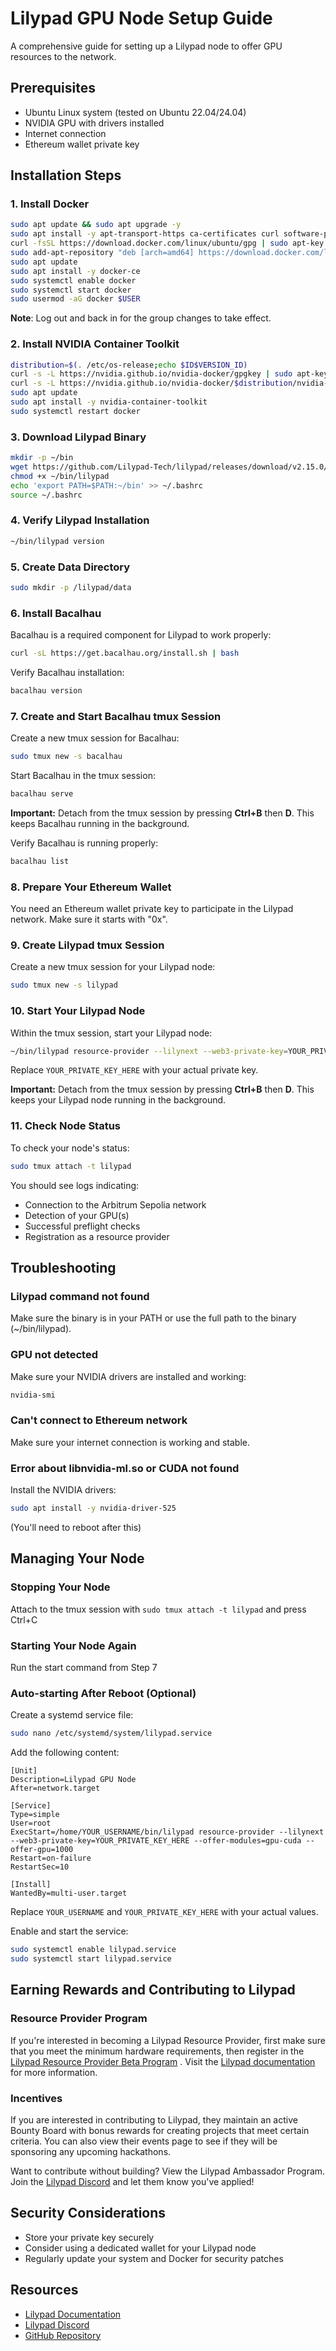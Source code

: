 # Lilypad GPU Node Setup Guide

A comprehensive guide for setting up a Lilypad node to offer GPU resources to the network.

## Prerequisites

- Ubuntu Linux system (tested on Ubuntu 22.04/24.04)
- NVIDIA GPU with drivers installed
- Internet connection
- Ethereum wallet private key

## Installation Steps

### 1. Install Docker

```bash
sudo apt update && sudo apt upgrade -y
sudo apt install -y apt-transport-https ca-certificates curl software-properties-common
curl -fsSL https://download.docker.com/linux/ubuntu/gpg | sudo apt-key add -
sudo add-apt-repository "deb [arch=amd64] https://download.docker.com/linux/ubuntu $(lsb_release -cs) stable"
sudo apt update
sudo apt install -y docker-ce
sudo systemctl enable docker
sudo systemctl start docker
sudo usermod -aG docker $USER
```

**Note**: Log out and back in for the group changes to take effect.

### 2. Install NVIDIA Container Toolkit

```bash
distribution=$(. /etc/os-release;echo $ID$VERSION_ID)
curl -s -L https://nvidia.github.io/nvidia-docker/gpgkey | sudo apt-key add -
curl -s -L https://nvidia.github.io/nvidia-docker/$distribution/nvidia-docker.list | sudo tee /etc/apt/sources.list.d/nvidia-docker.list
sudo apt update
sudo apt install -y nvidia-container-toolkit
sudo systemctl restart docker
```

### 3. Download Lilypad Binary

```bash
mkdir -p ~/bin
wget https://github.com/Lilypad-Tech/lilypad/releases/download/v2.15.0/lilypad-linux-amd64-gpu -O ~/bin/lilypad
chmod +x ~/bin/lilypad
echo 'export PATH=$PATH:~/bin' >> ~/.bashrc
source ~/.bashrc
```

### 4. Verify Lilypad Installation

```bash
~/bin/lilypad version
```

### 5. Create Data Directory

```bash
sudo mkdir -p /lilypad/data
```

### 6. Install Bacalhau

Bacalhau is a required component for Lilypad to work properly:

```bash
curl -sL https://get.bacalhau.org/install.sh | bash
```

Verify Bacalhau installation:
```bash
bacalhau version
```

### 7. Create and Start Bacalhau tmux Session

Create a new tmux session for Bacalhau:
```bash
sudo tmux new -s bacalhau
```

Start Bacalhau in the tmux session:
```bash
bacalhau serve
```

**Important:** Detach from the tmux session by pressing **Ctrl+B** then **D**. This keeps Bacalhau running in the background.

Verify Bacalhau is running properly:
```bash
bacalhau list
```

### 8. Prepare Your Ethereum Wallet

You need an Ethereum wallet private key to participate in the Lilypad network. Make sure it starts with "0x".

### 9. Create Lilypad tmux Session

Create a new tmux session for your Lilypad node:
```bash
sudo tmux new -s lilypad
```

### 10. Start Your Lilypad Node

Within the tmux session, start your Lilypad node:
```bash
~/bin/lilypad resource-provider --lilynext --web3-private-key=YOUR_PRIVATE_KEY_HERE --offer-modules=gpu-cuda --offer-gpu=1000
```

Replace `YOUR_PRIVATE_KEY_HERE` with your actual private key. 

**Important:** Detach from the tmux session by pressing **Ctrl+B** then **D**. This keeps your Lilypad node running in the background.

### 11. Check Node Status

To check your node's status:
```bash
sudo tmux attach -t lilypad
```

You should see logs indicating:
- Connection to the Arbitrum Sepolia network
- Detection of your GPU(s)
- Successful preflight checks
- Registration as a resource provider

## Troubleshooting

### Lilypad command not found
Make sure the binary is in your PATH or use the full path to the binary (~/bin/lilypad).

### GPU not detected
Make sure your NVIDIA drivers are installed and working:
```bash
nvidia-smi
```

### Can't connect to Ethereum network
Make sure your internet connection is working and stable.

### Error about libnvidia-ml.so or CUDA not found
Install the NVIDIA drivers:
```bash
sudo apt install -y nvidia-driver-525
```
(You'll need to reboot after this)

## Managing Your Node

### Stopping Your Node
Attach to the tmux session with `sudo tmux attach -t lilypad` and press Ctrl+C

### Starting Your Node Again 
Run the start command from Step 7

### Auto-starting After Reboot (Optional)

Create a systemd service file:

```bash
sudo nano /etc/systemd/system/lilypad.service
```

Add the following content:

```
[Unit]
Description=Lilypad GPU Node
After=network.target

[Service]
Type=simple
User=root
ExecStart=/home/YOUR_USERNAME/bin/lilypad resource-provider --lilynext --web3-private-key=YOUR_PRIVATE_KEY_HERE --offer-modules=gpu-cuda --offer-gpu=1000
Restart=on-failure
RestartSec=10

[Install]
WantedBy=multi-user.target
```

Replace `YOUR_USERNAME` and `YOUR_PRIVATE_KEY_HERE` with your actual values.

Enable and start the service:

```bash
sudo systemctl enable lilypad.service
sudo systemctl start lilypad.service
```

## Earning Rewards and Contributing to Lilypad

### Resource Provider Program
If you're interested in becoming a Lilypad Resource Provider, first make sure that you meet the minimum hardware requirements, then register in the [Lilypad Resource Provider Beta Program](https://docs.google.com/forms/d/e/1FAIpQLSeF7xIHuCpwY0X44dqnl4u3weuvmtd5MkZKY0IPlGck4kHx3w/viewform) . Visit the [Lilypad documentation](https://docs.lilypad.tech/lilypad) for more information.

### Incentives
If you are interested in contributing to Lilypad, they maintain an active Bounty Board with bonus rewards for creating projects that meet certain criteria. You can also view their events page to see if they will be sponsoring any upcoming hackathons.

Want to contribute without building? View the Lilypad Ambassador Program. Join the [Lilypad Discord](https://discord.com/invite/tnE8SMmsxW) and let them know you've applied!

## Security Considerations

- Store your private key securely
- Consider using a dedicated wallet for your Lilypad node
- Regularly update your system and Docker for security patches

## Resources

- [Lilypad Documentation](https://docs.lilypad.tech/)
- [Lilypad Discord](https://discord.com/invite/tnE8SMmsxW)
- [GitHub Repository](https://github.com/Lilypad-Tech/lilypad)
